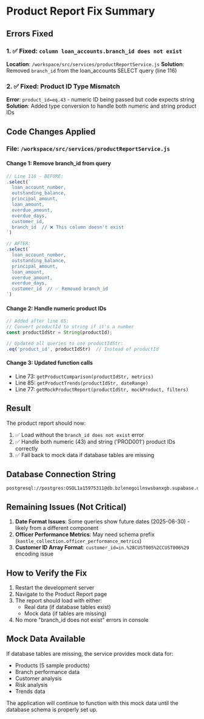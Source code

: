 # Product Report Fix Summary

## Errors Fixed

### 1. ✅ Fixed: `column loan_accounts.branch_id does not exist`
**Location**: `/workspace/src/services/productReportService.js`
**Solution**: Removed `branch_id` from the loan_accounts SELECT query (line 116)

### 2. ✅ Fixed: Product ID Type Mismatch
**Error**: `product_id=eq.43` - numeric ID being passed but code expects string
**Solution**: Added type conversion to handle both numeric and string product IDs

## Code Changes Applied

### File: `/workspace/src/services/productReportService.js`

#### Change 1: Remove branch_id from query
```javascript
// Line 116 - BEFORE:
.select(`
  loan_account_number,
  outstanding_balance,
  principal_amount,
  loan_amount,
  overdue_amount,
  overdue_days,
  customer_id,
  branch_id  // ❌ This column doesn't exist
`)

// AFTER:
.select(`
  loan_account_number,
  outstanding_balance,
  principal_amount,
  loan_amount,
  overdue_amount,
  overdue_days,
  customer_id  // ✅ Removed branch_id
`)
```

#### Change 2: Handle numeric product IDs
```javascript
// Added after line 65:
// Convert productId to string if it's a number
const productIdStr = String(productId);

// Updated all queries to use productIdStr:
.eq('product_id', productIdStr)  // Instead of productId
```

#### Change 3: Updated function calls
- Line 73: `getProductComparison(productIdStr, metrics)`
- Line 85: `getProductTrends(productIdStr, dateRange)`
- Line 77: `getMockProductReport(productIdStr, mockProduct, filters)`

## Result

The product report should now:
1. ✅ Load without the `branch_id does not exist` error
2. ✅ Handle both numeric (43) and string ('PROD001') product IDs correctly
3. ✅ Fall back to mock data if database tables are missing

## Database Connection String
```
postgresql://postgres:OSOL1a15975311@db.bzlenegoilnswsbanxgb.supabase.co:5432/postgres
```

## Remaining Issues (Not Critical)

1. **Date Format Issues**: Some queries show future dates (2025-06-30) - likely from a different component
2. **Officer Performance Metrics**: May need schema prefix (`kastle_collection.officer_performance_metrics`)
3. **Customer ID Array Format**: `customer_id=in.%28CUST005%2CCUST006%29` encoding issue

## How to Verify the Fix

1. Restart the development server
2. Navigate to the Product Report page
3. The report should load with either:
   - Real data (if database tables exist)
   - Mock data (if tables are missing)
4. No more "branch_id does not exist" errors in console

## Mock Data Available

If database tables are missing, the service provides mock data for:
- Products (5 sample products)
- Branch performance data
- Customer analysis
- Risk analysis
- Trends data

The application will continue to function with this mock data until the database schema is properly set up.